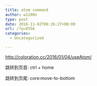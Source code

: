 ```yaml
---
title: atom command
author: w1100n
type: post
date: 2016-11-02T00:26:27+00:00
url: /?p=9356
categories:
  - Uncategorized

---
```

http://coloration.cc/2016/01/04/useAtom/


跳转到页首: ctrl + home
  
跳转到页尾: core:move-to-bottom